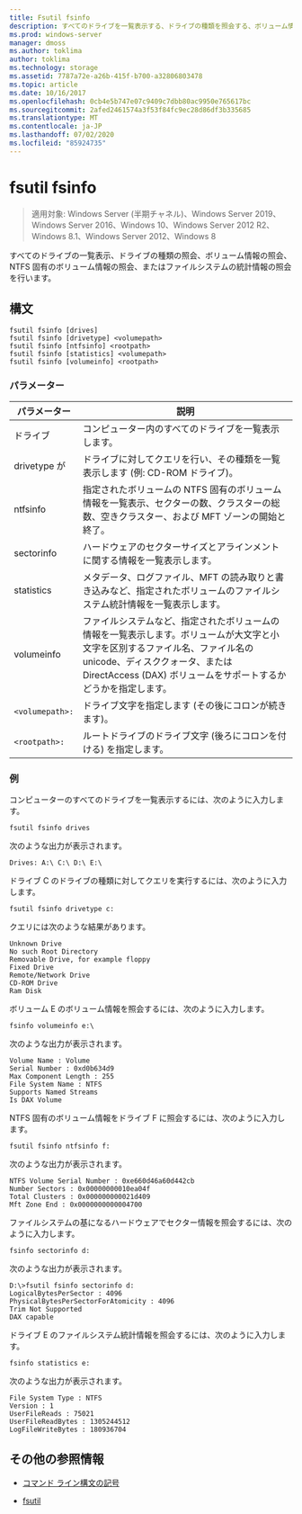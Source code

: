 ```yaml
---
title: Fsutil fsinfo
description: すべてのドライブを一覧表示する、ドライブの種類を照会する、ボリューム情報を照会する、NTFS 固有のボリューム情報を照会する、ファイルシステムの統計情報を照会する、fsutil fsinfo コマンドの参照記事。
ms.prod: windows-server
manager: dmoss
ms.author: toklima
author: toklima
ms.technology: storage
ms.assetid: 7787a72e-a26b-415f-b700-a32806803478
ms.topic: article
ms.date: 10/16/2017
ms.openlocfilehash: 0cb4e5b747e07c9409c7dbb80ac9950e765617bc
ms.sourcegitcommit: 2afed2461574a3f53f84fc9ec28d86df3b335685
ms.translationtype: MT
ms.contentlocale: ja-JP
ms.lasthandoff: 07/02/2020
ms.locfileid: "85924735"
---
```

# <a name="fsutil-fsinfo"></a>fsutil fsinfo

> 適用対象: Windows Server (半期チャネル)、Windows Server 2019、Windows Server 2016、Windows 10、Windows Server 2012 R2、Windows 8.1、Windows Server 2012、Windows 8

すべてのドライブの一覧表示、ドライブの種類の照会、ボリューム情報の照会、NTFS 固有のボリューム情報の照会、またはファイルシステムの統計情報の照会を行います。

## <a name="syntax"></a>構文

```
fsutil fsinfo [drives]
fsutil fsinfo [drivetype] <volumepath>
fsutil fsinfo [ntfsinfo] <rootpath>
fsutil fsinfo [statistics] <volumepath>
fsutil fsinfo [volumeinfo] <rootpath>
```

### <a name="parameters"></a>パラメーター

| パラメーター | 説明 |
| --------- |------------ |
| ドライブ | コンピューター内のすべてのドライブを一覧表示します。 |
| drivetype が | ドライブに対してクエリを行い、その種類を一覧表示します (例: CD-ROM ドライブ)。 |
| ntfsinfo | 指定されたボリュームの NTFS 固有のボリューム情報を一覧表示、セクターの数、クラスターの総数、空きクラスター、および MFT ゾーンの開始と終了。 |
| sectorinfo | ハードウェアのセクターサイズとアラインメントに関する情報を一覧表示します。 |
| statistics | メタデータ、ログファイル、MFT の読み取りと書き込みなど、指定されたボリュームのファイルシステム統計情報を一覧表示します。 |
| volumeinfo | ファイルシステムなど、指定されたボリュームの情報を一覧表示します。ボリュームが大文字と小文字を区別するファイル名、ファイル名の unicode、ディスククォータ、または DirectAccess (DAX) ボリュームをサポートするかどうかを指定します。 |
| `<volumepath>:` | ドライブ文字を指定します (その後にコロンが続きます)。 |
| `<rootpath>:` | ルートドライブのドライブ文字 (後ろにコロンを付ける) を指定します。 |

### <a name="examples"></a>例

コンピューターのすべてのドライブを一覧表示するには、次のように入力します。

```
fsutil fsinfo drives
```

次のような出力が表示されます。

```
Drives: A:\ C:\ D:\ E:\
```

ドライブ C のドライブの種類に対してクエリを実行するには、次のように入力します。

```
fsutil fsinfo drivetype c:
```

クエリには次のような結果があります。

```
Unknown Drive
No such Root Directory
Removable Drive, for example floppy
Fixed Drive
Remote/Network Drive
CD-ROM Drive
Ram Disk
```

ボリューム E のボリューム情報を照会するには、次のように入力します。

```
fsinfo volumeinfo e:\
```

次のような出力が表示されます。

```
Volume Name : Volume
Serial Number : 0xd0b634d9
Max Component Length : 255
File System Name : NTFS
Supports Named Streams
Is DAX Volume
```

NTFS 固有のボリューム情報をドライブ F に照会するには、次のように入力します。

```
fsutil fsinfo ntfsinfo f:
```

次のような出力が表示されます。

```
NTFS Volume Serial Number : 0xe660d46a60d442cb
Number Sectors : 0x00000000010ea04f
Total Clusters : 0x000000000021d409
Mft Zone End : 0x0000000000004700
```

ファイルシステムの基になるハードウェアでセクター情報を照会するには、次のように入力します。

```
fsinfo sectorinfo d:
```

次のような出力が表示されます。

```
D:\>fsutil fsinfo sectorinfo d:
LogicalBytesPerSector : 4096
PhysicalBytesPerSectorForAtomicity : 4096
Trim Not Supported
DAX capable
```

ドライブ E のファイルシステム統計情報を照会するには、次のように入力します。

```
fsinfo statistics e:
```

次のような出力が表示されます。

```
File System Type : NTFS
Version : 1
UserFileReads : 75021
UserFileReadBytes : 1305244512
LogFileWriteBytes : 180936704
```

## <a name="additional-references"></a>その他の参照情報

- [コマンド ライン構文の記号](command-line-syntax-key.md)

- [fsutil](fsutil.md)
